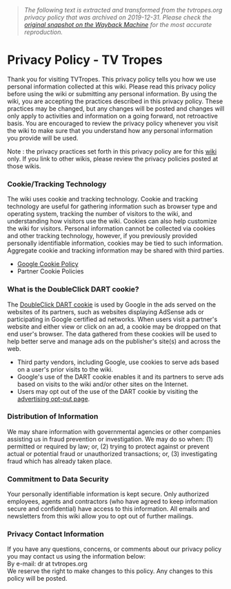 > *The following text is extracted and transformed from the tvtropes.org privacy policy that was archived on 2019-12-31. Please check the [original snapshot on the Wayback Machine](https://web.archive.org/web/20191231214524id_/https%3A//tvtropes.org/pmwiki/privacypolicy.php) for the most accurate reproduction.*

# Privacy Policy - TV Tropes

Thank you for visiting TVTropes. This privacy policy tells you how we use personal information collected at this wiki. Please read this privacy policy before using the wiki or submitting any personal information. By using the wiki, you are accepting the practices described in this privacy policy. These practices may be changed, but any changes will be posted and changes will only apply to activities and information on a going forward, not retroactive basis. You are encouraged to review the privacy policy whenever you visit the wiki to make sure that you understand how any personal information you provide will be used. 

Note : the privacy practices set forth in this privacy policy are for this [wiki](https://tvtropes.org/) only. If you link to other wikis, please review the privacy policies posted at those wikis. 

### Cookie/Tracking Technology

The wiki uses cookie and tracking technology. Cookie and tracking technology are useful for gathering information such as browser type and operating system, tracking the number of visitors to the wiki, and understanding how visitors use the wiki. Cookies can also help customize the wiki for visitors. Personal information cannot be collected via cookies and other tracking technology, however, if you previously provided personally identifiable information, cookies may be tied to such information. Aggregate cookie and tracking information may be shared with third parties. 

  * [Google Cookie Policy](https://policies.google.com/technologies/partner-sites)
  * Partner Cookie Policies



### What is the DoubleClick DART cookie?

The [DoubleClick DART cookie](http://www.doubleclick.com/privacy/faq.aspx) is used by Google in the ads served on the websites of its partners, such as websites displaying AdSense ads or participating in Google certified ad networks. When users visit a partner's website and either view or click on an ad, a cookie may be dropped on that end user's browser. The data gathered from these cookies will be used to help better serve and manage ads on the publisher's site(s) and across the web.

  * Third party vendors, including Google, use cookies to serve ads based on a user's prior visits to the wiki.
  * Google's use of the DART cookie enables it and its partners to serve ads based on visits to the wiki and/or other sites on the Internet.
  * Users may opt out of the use of the DART cookie by visiting the [advertising opt-out page](http://www.google.com/privacy_ads.html).



### Distribution of Information

We may share information with governmental agencies or other companies assisting us in fraud prevention or investigation. We may do so when: (1) permitted or required by law; or, (2) trying to protect against or prevent actual or potential fraud or unauthorized transactions; or, (3) investigating fraud which has already taken place. 

### Commitment to Data Security

Your personally identifiable information is kept secure. Only authorized employees, agents and contractors (who have agreed to keep information secure and confidential) have access to this information. All emails and newsletters from this wiki allow you to opt out of further mailings. 

### Privacy Contact Information

If you have any questions, concerns, or comments about our privacy policy you may contact us using the information below:   
By e-mail: dr at tvtropes.org   
We reserve the right to make changes to this policy. Any changes to this policy will be posted. 
